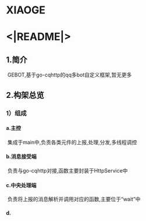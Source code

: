 # XIAOGE

# <|README|>

## 1.简介

​ GEBOT,基于go-cqhttp的qq多bot自定义框架,暂无更多

## 2.构架总览

### 1）组成

#### a.主控

​ 集成于main中,负责各类元件的上报,处理,分发,多线程调控

#### b.消息接受端

​ 负责与go-cqhttp对接,函数主要封装于HttpService中

#### c.中央处理端

​ 负责将上报的消息解析并调用对应的函数,主要位于“wait”中

#### d.

​

​	